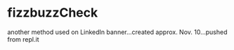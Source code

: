 # fizzbuzzCheck
another method used on LinkedIn banner...created approx. Nov. 10...pushed from repl.it
